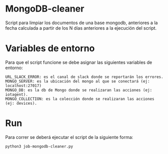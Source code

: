 # MongoDB-cleaner
Script para limpiar los documentos de una base mongodb, anteriores a la fecha calculada a partir de los N días anteriores a la ejecución del script.

# Variables de entorno

Para que el script funcione se debe asignar las siguientes variables de entorno:

```
URL_SLACK_ERROR: es el canal de slack donde se reportarán los errores.
MONGO_SERVER: es la ubicación del mongo al que se conectará (ej: localhost:27017)
MONGO_DB: es la db de Mongo donde se realizaran las acciones (ej: iotagent).
MONGO_COLLECTION: es la colección donde se realizaran las acciones (ej: devices).
```


# Run

Para correr se deberá ejecutar el script de la siguiente forma:

`python3 job-mongodb-cleaner.py`

